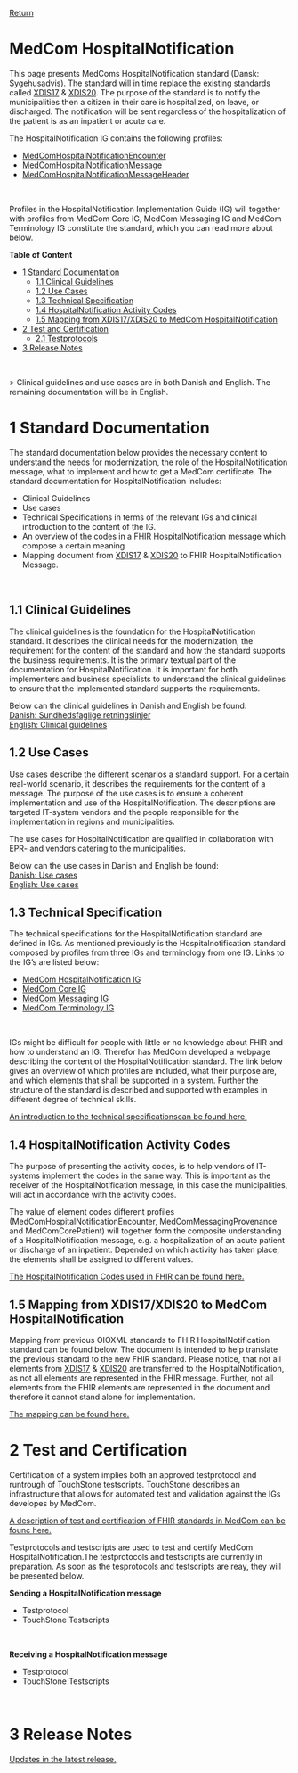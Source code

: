 <a href="https://medcomdk.github.io/MedComLandingPage/" target="_blank">Return</a>

# MedCom HospitalNotification
This page presents MedComs HospitalNotification standard (Dansk: Sygehusadvis). The standard will in time replace the existing standards called <a href="https://svn.medcom.dk/svn/releases/Standarder/Det%20gode%20kommuneadvis/XDIS17/Dokumentation/XDIS17.pdf" target="_blank">XDIS17</a> &
<a href="https://svn.medcom.dk/svn/releases/Standarder/Det%20gode%20kommuneadvis/XDIS20/Dokumentation/XDIS20.pdf" target="_blank">XDIS20</a>. The purpose of the standard is to notify the municipalities then a citizen in their care is hospitalized, on leave, or discharged. The notification will be sent regardless of the hospitalization of the patient is as an inpatient or acute care. 

The HospitalNotification IG contains the following profiles: 
*	<a href="https://build.fhir.org/ig/medcomdk/dk-medcom-hospitalnotification/StructureDefinition-medcom-hospitalNotification-encounter.html" target="_blank">MedComHospitalNotificationEncounter</a>
*	<a href="https://build.fhir.org/ig/medcomdk/dk-medcom-hospitalnotification/StructureDefinition-medcom-hospitalNotification-message.html" target="_blank">MedComHospitalNotificationMessage</a>
* <a href="https://build.fhir.org/ig/medcomdk/dk-medcom-hospitalnotification/StructureDefinition-medcom-hospitalNotification-messageHeader.html" target="_blank">MedComHospitalNotificationMessageHeader</a>
<p>&nbsp;</p>	
Profiles in the HospitalNotification Implementation Guide (IG) will together with profiles from MedCom Core IG, MedCom Messaging IG and MedCom Terminology IG constitute the standard, which you can read more about below.


**Table of Content**
* [1 Standard Documentation](#1-standard-documentation)
  + [1.1 Clinical Guidelines](#11-clinical-guidelines)
  + [1.2 Use Cases](#12-use-cases)
  + [1.3 Technical Specification](#13-technical-specification)
  + [1.4 HospitalNotification Activity Codes](#14-hospitalnotification-activity-codes)
  + [1.5 Mapping from XDIS17/XDIS20 to MedCom HospitalNotification](#15-mapping-from-xdis17-xdis20-to-medcom-hospitalnotification)
* [2 Test and Certification](#2test-and-certification)
  + [2.1 Testprotocols](#21-testprotocols)
* [3 Release Notes](#3-release-notes)
<p>&nbsp;</p>
> Clinical guidelines and use cases are in both Danish and English. The remaining documentation will be in English.

# 1 Standard Documentation 
The standard documentation below provides the necessary content to understand the needs for modernization, the role of the HospitalNotification message, what to implement and how to get a MedCom certificate. The standard documentation for HospitalNotification includes: 
* Clinical Guidelines
* Use cases
*	Technical Specifications in terms of the relevant IGs and clinical introduction to the content of the IG.
*	An overview of the codes in a FHIR HospitalNotification message which compose a certain meaning
*	Mapping document from <a href="https://svn.medcom.dk/svn/releases/Standarder/Det%20gode%20kommuneadvis/XDIS17/Dokumentation/XDIS17.pdf" target="_blank">XDIS17</a> &
<a href="https://svn.medcom.dk/svn/releases/Standarder/Det%20gode%20kommuneadvis/XDIS20/Dokumentation/XDIS20.pdf" target="_blank">XDIS20</a> to FHIR  HospitalNotification Message.
<p>&nbsp;</p>

## 1.1 Clinical Guidelines
The clinical guidelines is the foundation for the HospitalNotification standard. It describes the clinical needs for the modernization, the requirement for the content of the standard and how the standard supports the business requirements.  It is the primary textual part of the documentation for HospitalNotification. It is important for both implementers and business specialists to understand the clinical guidelines to ensure that the implemented standard supports the requirements.

Below can the clinical guidelines in Danish and English be found:<br> 
[Danish: Sundhedsfaglige retningslinjer](assets/documents/Clinical-guidelines-DA.md) <br> 
[English: Clinical guidelines](assets/documents/Clinical-guidelines-ENG.md) 


## 1.2 Use Cases

Use cases describe the different scenarios a standard support. For a certain real-world scenario, it describes the requirements for the content of a message. The purpose of the use cases is to ensure a coherent implementation and use of the HospitalNotification. The descriptions are targeted IT-system vendors and the people responsible for the implementation in regions and municipalities.

The use cases for HospitalNotification are qualified in collaboration with EPR- and vendors catering to the municipalities.

Below can the use cases in Danish and English be found:<br>
[Danish: Use cases](assets/documents/UseCases-DA.md) <br> 
[English: Use cases](assets/documents/UseCases-ENG.md) 

## 1.3 Technical Specification
The technical specifications for the HospitalNotification standard are defined in IGs. As mentioned previously is the Hospitalnotification standard composed by profiles from three IGs and terminology from one IG. Links to the IG’s are listed below:
*	<a href="https://build.fhir.org/ig/medcomdk/dk-medcom-hospitalnotification/index.html" target="_blank">MedCom HospitalNotification IG</a>
*	<a href="https://medcomdk.github.io/dk-medcom-core/" target="_blank">MedCom Core IG</a>
*	<a href="https://build.fhir.org/ig/medcomdk/dk-medcom-messaging/" target="_blank">MedCom Messaging IG</a>
*	<a href="https://build.fhir.org/ig/medcomdk/dk-medcom-terminology/" target="_blank">MedCom Terminology IG</a>
<p>&nbsp;</p>
IGs might be difficult for people with little or no knowledge about FHIR and how to understand an IG. Therefor has MedCom developed a webpage describing the content of the HospitalNotification standard. The link below gives an overview of which profiles are included, what their purpose are, and which elements that shall be supported in a system. Further the structure of the standard is described and supported with examples in different degree of technical skills.

[An introduction to the technical specificationscan be found here.](assets/documents/Intro-Technical-Spec-ENG.md)



## 1.4 HospitalNotification Activity Codes

The purpose of presenting the activity codes, is to help vendors of IT-systems implement the codes in the same way.  This is important as the receiver of the HospitalNotification message, in this case the municipalities, will act in accordance with the activity codes.

The value of element codes different profiles (MedComHospitalNotificationEncounter, MedComMessagingProvenance and MedComCorePatient) will together form the composite understanding of a HospitalNotification message, e.g. a hospitalization of an acute patient or discharge of an inpatient. Depended on which activity has taken place, the elements shall be assigned to different values.

[The HospitalNotification Codes used in FHIR can be found here.](/assets/documents/Overview-HospitalNotification-codes-FHIR.md)

## 1.5 Mapping from XDIS17/XDIS20 to MedCom HospitalNotification

Mapping from previous OIOXML standards to FHIR HospitalNotification standard can be found below. The document is intended to help translate the previous standard to the new FHIR standard. Please notice, that not all elements from <a href="https://svn.medcom.dk/svn/releases/Standarder/Det%20gode%20kommuneadvis/XDIS17/Dokumentation/XDIS17.pdf" target="_blank">XDIS17</a> &
<a href="https://svn.medcom.dk/svn/releases/Standarder/Det%20gode%20kommuneadvis/XDIS20/Dokumentation/XDIS20.pdf" target="_blank">XDIS20</a> are transferred to the HospitalNotification, as not all elements are represented in the FHIR message. Further, not all elements from the FHIR elements are represented in the document and therefore it cannot stand alone for implementation.

[The mapping can be found here.](/assets/documents/Map_between_OIOXML_and_FHIR_HospitalNotification.md)

# 2 Test and Certification

Certification of a system implies both an approved testprotocol and runtrough of TouchStone testscripts. 
TouchStone describes an infrastructure that allows for automated test and validation against the IGs developes by MedCom. 

<a href="https://medcomdk.github.io/MedComLandingPage/#3-test-and-certification" target="_blank">A description of test and certification of FHIR standards in MedCom can be founc here.</a> 

Testprotocols and testscripts are used to test and certify MedCom HospitalNotification.The testprotocols and testscripts are currently in preparation. As soon as the tesprotocols and testscripts are reay, they will be presented below.

**Sending a HospitalNotification message**
* Testprotocol
* TouchStone Testscripts
<p>&nbsp;</p>

**Receiving a HospitalNotification message**
* Testprotocol
* TouchStone Testscripts
<p>&nbsp;</p>


# 3 Release Notes
[Updates in the latest release.](assets/documents/ReleaseNote-ENG.md)
